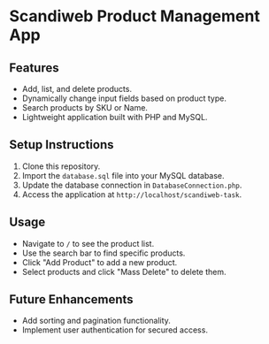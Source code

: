 # Scandiweb Product Management App

## Features
- Add, list, and delete products.
- Dynamically change input fields based on product type.
- Search products by SKU or Name.
- Lightweight application built with PHP and MySQL.

## Setup Instructions
1. Clone this repository.
2. Import the `database.sql` file into your MySQL database.
3. Update the database connection in `DatabaseConnection.php`.
4. Access the application at `http://localhost/scandiweb-task`.

## Usage
- Navigate to `/` to see the product list.
- Use the search bar to find specific products.
- Click "Add Product" to add a new product.
- Select products and click "Mass Delete" to delete them.

## Future Enhancements
- Add sorting and pagination functionality.
- Implement user authentication for secured access.

